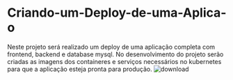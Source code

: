 # Criando-um-Deploy-de-uma-Aplica-o
Neste projeto será realizado um deploy de uma aplicação completa com frontend, backend e database mysql. No desenvolvimento do projeto serão criadas as imagens dos containeres e serviços necessários no kubernetes para que a aplicação esteja pronta para produção.
![download](https://user-images.githubusercontent.com/87867234/193571210-1141b12a-3226-42ce-8649-b1b34eeeb320.png)
